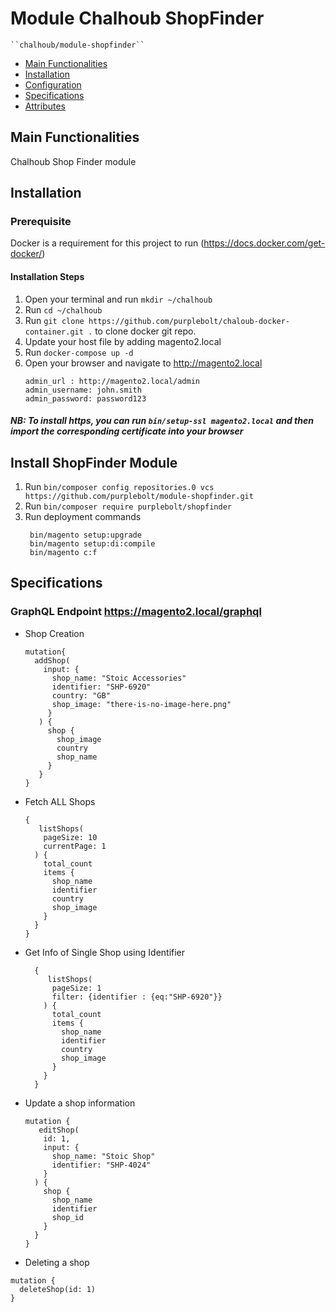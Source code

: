 # Module Chalhoub ShopFinder

    ``chalhoub/module-shopfinder``

- [Main Functionalities](#markdown-header-main-functionalities)
- [Installation](#markdown-header-installation)
- [Configuration](#markdown-header-configuration)
- [Specifications](#markdown-header-specifications)
- [Attributes](#markdown-header-attributes)


## Main Functionalities
Chalhoub Shop Finder module

## Installation

### Prerequisite
Docker is a requirement for this project to run (https://docs.docker.com/get-docker/)

#### Installation Steps

1. Open your terminal and run `mkdir ~/chalhoub`
2. Run `cd ~/chalhoub`
3. Run `git clone https://github.com/purplebolt/chaloub-docker-container.git .` to clone docker git repo.
4. Update your host file by adding magento2.local
5. Run `docker-compose up -d`
6. Open your browser and navigate to http://magento2.local
   ```
   admin_url : http://magento2.local/admin
   admin_username: john.smith
   admin_password: password123
   ```
##### NB: To install https, you can run `bin/setup-ssl magento2.local` and then import the corresponding certificate into your browser

## Install ShopFinder Module

1. Run `bin/composer config repositories.0 vcs https://github.com/purplebolt/module-shopfinder.git`
2. Run `bin/composer require purplebolt/shopfinder`
3. Run deployment commands
   ```
    bin/magento setup:upgrade
    bin/magento setup:di:compile
    bin/magento c:f
   ```

## Specifications

### GraphQL Endpoint https://magento2.local/graphql

- Shop Creation
  ```
  mutation{
    addShop(
      input: {
        shop_name: "Stoic Accessories"
        identifier: "SHP-6920"
        country: "GB"
        shop_image: "there-is-no-image-here.png"
       }
     ) {
       shop {
         shop_image
         country
         shop_name
       }
     }
  }
  ``` 

 - Fetch ALL Shops
    ```
    {
       listShops(
        pageSize: 10
        currentPage: 1
      ) {
        total_count
        items {
          shop_name
          identifier
          country
          shop_image
        }
      }
    }
    ```

- Get Info of Single Shop using Identifier

  ```
    {
       listShops(
        pageSize: 1
        filter: {identifier : {eq:"SHP-6920"}}
      ) {
        total_count
        items {
          shop_name
          identifier
          country
          shop_image
        }
      }
    }
  ```
    
 - Update a shop information
   ```
   mutation {
      editShop(
       id: 1,  
       input: {
         shop_name: "Stoic Shop"
         identifier: "SHP-4024"
       }
     ) {
       shop {
         shop_name
         identifier
         shop_id
       }
     }
   }
   
   ``` 

 - Deleting a shop
  
  ```
  mutation {
    deleteShop(id: 1)
  } 
  ```  
  
